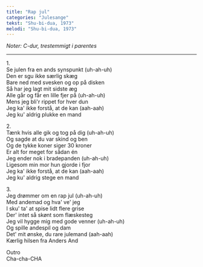 ```yaml
---
title: "Rap jul"
categories: "Julesange"
tekst: "Shu-bi-dua, 1973"
melodi: "Shu-bi-dua, 1973"
---
```

*Noter: C-dur, trestemmigt i parentes* <br>

***

1.<br>
Se julen fra en ands synspunkt (uh-ah-uh)<br>
Den er sgu ikke særlig skæg<br>
Bare ned med svesken og op på disken<br>
Så har jeg lagt mit sidste æg<br>
Alle går og får en lille fjer på (uh-ah-uh)<br>
Mens jeg bli'r rippet for hver dun<br>
Jeg ka' ikke forstå, at de kan (aah-aah)<br>
Jeg ku' aldrig plukke en mand<br>

2.<br>
Tænk hvis alle gik og tog på dig (uh-ah-uh)<br>
Og sagde at du var skind og ben<br>
Og de tykke koner siger 30 kroner<br>
Er alt for meget for sådan én<br>
Jeg ender nok i bradepanden (uh-ah-uh)<br>
Ligesom min mor hun gjorde i fjor<br>
Jeg ka' ikke forstå, at de kan (aah-aah)<br>
Jeg ku' aldrig stege en mand<br>

3.<br>
Jeg drømmer om en rap jul (uh-ah-uh)<br>
Med andemad og hva' ve' jeg<br>
I sku' ta' at spise lidt flere grise<br>
Der' intet så skønt som flæskesteg<br>
Jeg vil hygge mig med gode venner (uh-ah-uh)<br>
Og spille andespil og dam<br>
Det' mit ønske, du rare julemand (aah-aah)<br>
Kærlig hilsen fra Anders And<br>

Outro<br>
Cha-cha-CHA<br>
